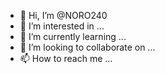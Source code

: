 - 👋 Hi, I’m @NORO240
- 👀 I’m interested in ...
- 🌱 I’m currently learning ...
- 💞️ I’m looking to collaborate on ...
- 📫 How to reach me ...

<!---
NORO240/NORO240 is a ✨ special ✨ repository because its `README.md` (this file) appears on your GitHub profile.
You can click the Preview link to take a look at your changes.
player Bugot_007
